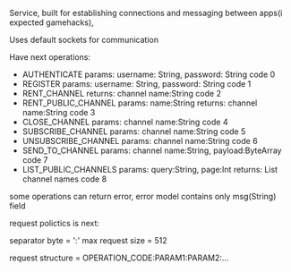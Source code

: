 Service, built for establishing connections and messaging between apps(i expected gamehacks),

Uses default sockets for communication

Have next operations:
- AUTHENTICATE params: username: String, password: String code 0
- REGISTER params: username: String, password: String code 1
- RENT_CHANNEL returns: channel name:String code 2
- RENT_PUBLIC_CHANNEL params: name:String returns: channel name:String code 3
- CLOSE_CHANNEL params: channel name:String code 4
- SUBSCRIBE_CHANNEL params: channel name:String code 5
- UNSUBSCRIBE_CHANNEL params: channel name:String code 6
- SEND_TO_CHANNEL params: channel name:String, payload:ByteArray code 7
- LIST_PUBLIC_CHANNELS params: query:String, page:Int returns: List<String> channel names code 8

some operations can return error, error model contains only msg(String) field 

request polictics is next:

separator byte = ':'
max request size = 512

request structure = OPERATION_CODE:PARAM1:PARAM2:...
